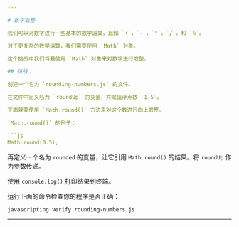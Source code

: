 ```yaml
---

# 数字取整

我们可以对数字进行一些基本的数学运算，比如 `+`，`-`，`*`，`/`，和 `%`。

对于更复杂的数学运算，我们需要使用 `Math` 对象。

这个挑战中我们将要使用 `Math` 对象来对数字进行取整。

## 挑战：

创建一个名为 `rounding-numbers.js` 的文件。

在文件中定义名为 `roundUp` 的变量，并赋值浮点数 `1.5`。

下面就要使用 `Math.round()` 方法来对这个数进行向上取整。

`Math.round()` 的例子：

```js
Math.round(0.5);
```

再定义一个名为 `rounded` 的变量，让它引用 `Math.round()` 的结果。将 `roundUp` 作为参数传递。

使用 `console.log()` 打印结果到终端。

运行下面的命令检查你的程序是否正确：

`javascripting verify rounding-numbers.js`

---
```

